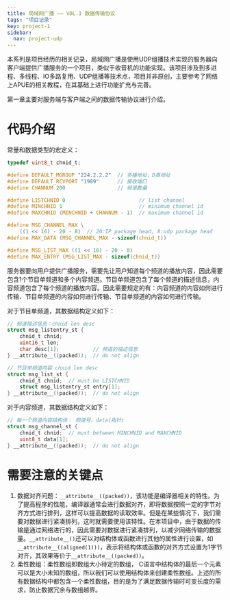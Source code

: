 ```yaml
---
title: 局域网广播 —— VOL.1 数据传输协议
tags: "项目记录"
key: project-1
sidebar:
  nav: project-udp
---
```


本系列是项目经历的相关记录，局域网广播是使用UDP组播技术实现的服务器向客户端提供广播服务的一个项目，类似于收音机的功能实现。该项目涉及到多进程、多线程、IO多路复用、UDP组播等技术点，项目并非原创，主要参考了网络上APUE的相关教程，在其基础上进行功能扩充与完善。<!--more-->

第一章主要对服务端与客户端之间的数据传输协议进行介绍。

# 代码介绍

常量和数据类型的宏定义：

```c
typedef uint8_t chnid_t;

#define DEFAULT_MGROUP "224.2.2.2"  // 多播地址，D类地址
#define DEFAULT_RCVPORT "1989"      // 接收端口
#define CHANNUM 200                 // 频道数量

#define LISTCHNID 0                        // list channel
#define MINCHNID 1                         // minimum channel id
#define MAXCHNID (MINCHNID + CHANNUM - 1)  // maximum channel id

#define MSG_CHANNEL_MAX \
    ((1 << 16) - 20 - 8)  // 20:IP package head, 8:udp package head
#define MAX_DATA (MSG_CHANNEL_MAX - sizeof(chnid_t))

#define MSG_LIST_MAX ((1 << 16) - 20 - 8)
#define MAX_ENTRY (MSG_LIST_MAX - sizeof(chnid_t))
```

服务器要向用户提供广播服务，需要先让用户知道每个频道的播放内容，因此需要包含1个节目单频道和多个内容频道。节目单频道包含了每个频道的描述信息，内容频道包含了每个频道的播放内容。因此需要规定的有：内容频道的内容如何进行传输、节目单频道的内容如何进行传输、节目单频道的内容如何进行传输。

对于节目单频道，其数据结构定义如下：

```c
// 频道描述信息：chnid len desc
struct msg_listentry_st {
    chnid_t chnid;
    uint16_t len;
    char desc[1];           // 频道的描述信息
} __attribute__((packed));  // do not align

// 节目单频道内容 chnid len desc
struct msg_list_st {
    chnid_t chnid;  // must be LISTCHNID
    struct msg_listentry_st entry[1];
} __attribute__((packed));  // do not align
```

对于内容频道，其数据结构定义如下：

```c
// 每一个频道内容结构体： 频道号，data(指针)
struct msg_channel_st {
    chnid_t chnid;  // must between MINCHNID and MAXCHNID
    uint8_t data[1];
} __attribute__((packed));  // do not align
```

# 需要注意的关键点

1. 数据对齐问题：`__attribute__((packed))`，该功能是编译器相关的特性。为了提高程序的性能，编译器通常会进行数据对齐，即将数据按照一定的字节对齐方式进行排列，这样可以提高数据的读取效率。但是在某些情况下，我们需要对数据进行紧凑排列，这时就需要使用该特性。在本项目中，由于数据的传输是通过网络进行的，因此需要对数据进行紧凑排列，以减少网络传输的数据量。`__attribute__()`还可以对结构体或函数进行其他的属性进行设置，如`__attribute__((aligned(1)))`，表示将结构体或函数的对齐方式设置为1字节对齐，其效果等价于`__attribute__((packed))`。
2. 柔性数组：柔性数组即数组大小待定的数组， C语言中结构体的最后一个元素可以是大小未知的数组，所以我们可以使用结构体来创建柔性数组。上述的所有数据结构中都包含一个柔性数组，目的是为了满足数据传输时可变长度的需求，防止数据冗余与数组越界。